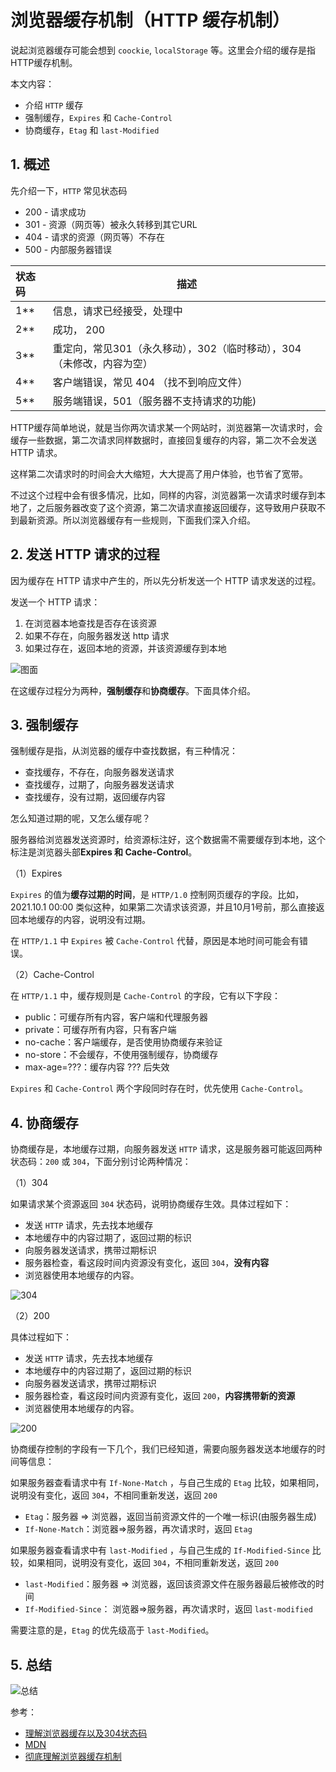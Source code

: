 # 浏览器缓存机制（HTTP 缓存机制）

说起浏览器缓存可能会想到 `coockie`, `localStorage` 等。这里会介绍的缓存是指 HTTP缓存机制。

本文内容：

- 介绍 `HTTP` 缓存
- 强制缓存，`Expires` 和 `Cache-Control`
- 协商缓存，`Etag` 和 `last-Modified`

## 1. 概述

先介绍一下，`HTTP` 常见状态码

- 200 - 请求成功
- 301 - 资源（网页等）被永久转移到其它URL
- 404 - 请求的资源（网页等）不存在
- 500 - 内部服务器错误

| 状态码 | 描述                                                         |
| :----- | ------------------------------------------------------------ |
| 1**    | 信息，请求已经接受，处理中                                   |
| 2**    | 成功， 200                                                   |
| 3**    | 重定向，常见301（永久移动），302（临时移动），304（未修改，内容为空） |
| 4**    | 客户端错误，常见 404 （找不到响应文件）                      |
| 5**    | 服务端错误，501（服务器不支持请求的功能)

HTTP缓存简单地说，就是当你两次请求某一个网站时，浏览器第一次请求时，会缓存一些数据，第二次请求同样数据时，直接回复缓存的内容，第二次不会发送 HTTP 请求。

这样第二次请求时的时间会大大缩短，大大提高了用户体验，也节省了宽带。

不过这个过程中会有很多情况，比如，同样的内容，浏览器第一次请求时缓存到本地了，之后服务器改变了这个资源，第二次请求直接返回缓存，这导致用户获取不到最新资源。所以浏览器缓存有一些规则，下面我们深入介绍。

## 2. 发送 HTTP 请求的过程

因为缓存在 HTTP 请求中产生的，所以先分析发送一个 HTTP 请求发送的过程。

发送一个 HTTP 请求：

1. 在浏览器本地查找是否存在该资源
2. 如果不存在，向服务器发送 http 请求
3. 如果过存在，返回本地的资源，并该资源缓存到本地

![图面](https://www.mwcxs.top/static/upload/pics/2019/1/30SJ6B9RIagMBY6Bc7S2vkKSu3.png)

在这缓存过程分为两种，**强制缓存**和**协商缓存**。下面具体介绍。

## 3. 强制缓存

强制缓存是指，从浏览器的缓存中查找数据，有三种情况：

- 查找缓存，不存在，向服务器发送请求
- 查找缓存，过期了，向服务器发送请求
- 查找缓存，没有过期，返回缓存内容

怎么知道过期的呢，又怎么缓存呢？

服务器给浏览器发送资源时，给资源标注好，这个数据需不需要缓存到本地，这个标注是浏览器头部**Expires 和 Cache-Control**。

（1）Expires

`Expires` 的值为**缓存过期的时间**，是 `HTTP/1.0` 控制网页缓存的字段。比如，2021.10.1 00:00 类似这种，如果第二次请求该资源，并且10月1号前，那么直接返回本地缓存的内容，说明没有过期。

在 `HTTP/1.1` 中 `Expires` 被 `Cache-Control` 代替，原因是本地时间可能会有错误。

（2）Cache-Control

在 `HTTP/1.1` 中，缓存规则是 `Cache-Control` 的字段，它有以下字段：

- public：可缓存所有内容，客户端和代理服务器
- private：可缓存所有内容，只有客户端
- no-cache：客户端缓存，是否使用协商缓存来验证
- no-store：不会缓存，不使用强制缓存，协商缓存
- max-age=???：缓存内容 ??? 后失效

`Expires` 和 `Cache-Control` 两个字段同时存在时，优先使用 `Cache-Control`。

## 4. 协商缓存

协商缓存是，本地缓存过期，向服务器发送 `HTTP` 请求，这是服务器可能返回两种状态码：`200` 或 `304`，下面分别讨论两种情况：

（1）304

如果请求某个资源返回 `304` 状态码，说明协商缓存生效。具体过程如下：

- 发送 `HTTP` 请求，先去找本地缓存
- 本地缓存中的内容过期了，返回过期的标识
- 向服务器发送请求，携带过期标识
- 服务器检查，看这段时间内资源没有变化，返回 `304`，**没有内容**
- 浏览器使用本地缓存的内容。

![304](https://www.mwcxs.top/static/upload/pics/2019/1/30OK3o7ZD3zsTVJVE0qwrTs_97.png)

（2）200

具体过程如下：

- 发送 `HTTP` 请求，先去找本地缓存
- 本地缓存中的内容过期了，返回过期的标识
- 向服务器发送请求，携带过期标识
- 服务器检查，看这段时间内资源有变化，返回 `200`，**内容携带新的资源**
- 浏览器使用本地缓存的内容。

![200](https://www.mwcxs.top/static/upload/pics/2019/1/30iC1c-X0hWv-XnBhG0MyFpesx.png)

协商缓存控制的字段有一下几个，我们已经知道，需要向服务器发送本地缓存的时间等信息：

如果服务器查看请求中有 `If-None-Match` ，与自己生成的 `Etag` 比较，如果相同，说明没有变化，返回 `304`，不相同重新发送，返回 `200`

- `Etag`：服务器 => 浏览器，返回当前资源文件的一个唯一标识(由服务器生成)
- `If-None-Match`：浏览器=>服务器，再次请求时，返回 `Etag`

如果服务器查看请求中有 `last-Modified` ，与自己生成的 `If-Modified-Since` 比较，如果相同，说明没有变化，返回 `304`，不相同重新发送，返回 `200`

- `last-Modified`：服务器 => 浏览器，返回该资源文件在服务器最后被修改的时间
- `If-Modified-Since`： 浏览器=>服务器，再次请求时，返回 `last-modified`

需要注意的是，`Etag` 的优先级高于 `last-Modified`。

## 5. 总结

![总结](https://www.mwcxs.top/static/upload/pics/2019/1/30SX0D2hqApuJ7Z44y609Z3RKp.png)

参考：

- [理解浏览器缓存以及304状态码](https://juejin.cn/post/6844903512946507790)
- [MDN](https://developer.mozilla.org/zh-CN/docs/Web/HTTP/Headers/Last-Modified)
- [彻底理解浏览器缓存机制](https://www.cnblogs.com/chengxs/p/10396066.html)

<comment-comment/> 
